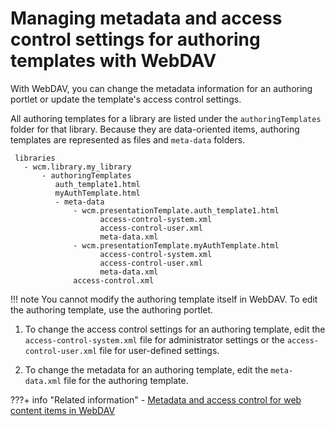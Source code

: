 # Managing metadata and access control settings for authoring templates with WebDAV

With WebDAV, you can change the metadata information for an authoring portlet or update the template's access control settings.

All authoring templates for a library are listed under the `authoringTemplates` folder for that library. Because they are data-oriented items, authoring templates are represented as files and `meta-data` folders.

```
 libraries
   - wcm.library.my_library
       - authoringTemplates
          auth_template1.html
          myAuthTemplate.html
          - meta-data
              - wcm.presentationTemplate.auth_template1.html
                    access-control-system.xml
                    access-control-user.xml
                    meta-data.xml		
              - wcm.presentationTemplate.myAuthTemplate.html
                    access-control-system.xml
                    access-control-user.xml
                    meta-data.xml		
              access-control.xml

```

!!! note
      You cannot modify the authoring template itself in WebDAV. To edit the authoring template, use the authoring portlet.

1.  To change the access control settings for an authoring template, edit the `access-control-system.xml` file for administrator settings or the `access-control-user.xml` file for user-defined settings.

2.  To change the metadata for an authoring template, edit the `meta-data.xml` file for the authoring template.



???+ info "Related information"
      - [Metadata and access control for web content items in WebDAV](../webdav/wcm_webdav_metadata.md)

